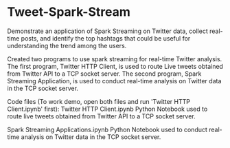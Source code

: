 # Tweet-Spark-Stream
Demonstrate an application of Spark Streaming on Twitter data, collect real-time posts, and identify the top hashtags that could be useful for understanding the trend among the users.

Created two programs to use spark streaming for real-time Twitter analysis. The first program, Twitter HTTP Client, is used to route Live tweets obtained from Twitter API to a TCP socket server. The second program, Spark Streaming Application, is used to conduct real-time analysis on Twitter data in the TCP socket server. 

Code files (To work demo, open both files and run 'Twitter HTTP Client.ipynb' first):
Twitter HTTP Client.ipynb
Python Notebook used to route live tweets obtained from Twitter API to a TCP socket server.

Spark Streaming Applications.ipynb
Python Notebook used to conduct real-time analysis on Twitter data in the TCP socket server.
